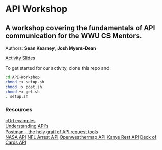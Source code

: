 # API Workshop
## A workshop covering the fundamentals of API communication for the WWU CS Mentors.
Authors: __Sean Kearney__, __Josh Myers-Dean__

[Activity Slides](https://docs.google.com/presentation/d/1eNHcMHTYJ9ifFVIpLIABoVyhL5KmsWFDumFUPtB5qfs/edit?usp=sharing)

To get started for our activity, clone this repo and:
```bash
cd API-Workshop
chmod +x setup.sh
chmod +x post.sh
chmod +x get.sh
. setup.sh
```
### Resources  
  [cUrl examples](https://gist.github.com/subfuzion/08c5d85437d5d4f00e58)  
  [Understanding API's](https://www.smashingmagazine.com/2018/01/understanding-using-rest-api/)  
  [Postman - the holy grail of API request tools](https://www.getpostman.com/)  
  [NASA API](https://api.nasa.gov/)
  [NFL Arrest API](http://nflarrest.com/api/)
  [Openweathermap API](https://openweathermap.org/api)
  [Kanye Rest API](https://kanye.rest/)
  [Deck of Cards API](https://deckofcardsapi.com/)
